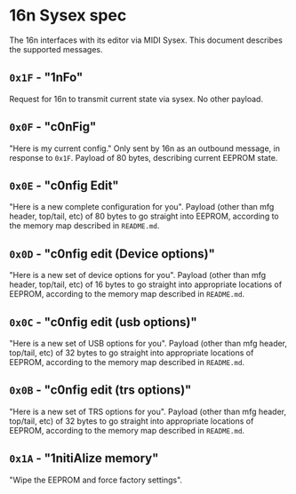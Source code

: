 # 16n Sysex spec

The 16n interfaces with its editor via MIDI Sysex. This document describes the supported messages.

## `0x1F` - "1nFo"

Request for 16n to transmit current state via sysex. No other payload.

## `0x0F` - "c0nFig"

"Here is my current config." Only sent by 16n as an outbound message, in response to `0x1F`. Payload of 80 bytes, describing current EEPROM state.

## `0x0E` - "c0nfig Edit"

"Here is a new complete configuration for you". Payload (other than mfg header, top/tail, etc) of 80 bytes to go straight into EEPROM, according to the memory map described in `README.md`.

## `0x0D` - "c0nfig edit (Device options)"

"Here is a new set of device options for you". Payload (other than mfg header, top/tail, etc) of 16 bytes to go straight into appropriate locations of EEPROM, according to the memory map described in `README.md`.

## `0x0C` - "c0nfig edit (usb options)"


"Here is a new set of USB options for you". Payload (other than mfg header, top/tail, etc) of 32 bytes to go straight into appropriate locations of EEPROM, according to the memory map described in `README.md`.

## `0x0B` - "c0nfig edit (trs options)"

"Here is a new set of TRS options for you". Payload (other than mfg header, top/tail, etc) of 32 bytes to go straight into appropriate locations of EEPROM, according to the memory map described in `README.md`.

## `0x1A` - "1nitiAlize memory"

"Wipe the EEPROM and force factory settings". 
